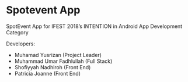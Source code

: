 # Spotevent App

SpotEvent App for IFEST 2018’s INTENTION in Android App Development Category

Developers:
- Muhamad Yusrizan (Project Leader)
- Muhammad Umar Fadhlullah (Full Stack)
- Shofiyyah Nadhiroh (Front End)
- Patricia Joanne (Front End)
